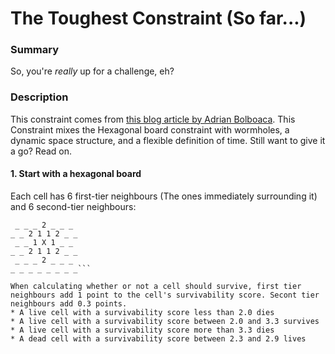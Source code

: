 # The Toughest Constraint (So far...)

### Summary
So, you're _really_ up for a challenge, eh?

### Description
This constraint comes from [this blog article by Adrian Bolboaca](https://blog.adrianbolboaca.ro/2014/11/coderetreat-toughest-constraint/). This Constraint mixes the Hexagonal board constraint with wormholes, a dynamic space structure, and a flexible definition of time. Still want to give it a go? Read on.

#### 1. Start with a hexagonal board
Each cell has 6 first-tier neighbours (The ones immediately surrounding it) and 6 second-tier neighbours:

```_ _ _ _ _ _ _ _
 _ _ _ 2 _ _ _ 
_ _ 2 1 1 2 _ _
 _ _ 1 X 1 _ _ 
_ _ 2 1 1 2 _ _
 _ _ _ 2 _ _ _ 
_ _ _ _ _ _ _ _```

When calculating whether or not a cell should survive, first tier neighbours add 1 point to the cell's survivability score. Secont tier neighbours add 0.3 points.
* A live cell with a survivability score less than 2.0 dies
* A live cell with a survivability score between 2.0 and 3.3 survives
* A live cell with a survivability score more than 3.3 dies
* A dead cell with a survivability score between 2.3 and 2.9 lives
